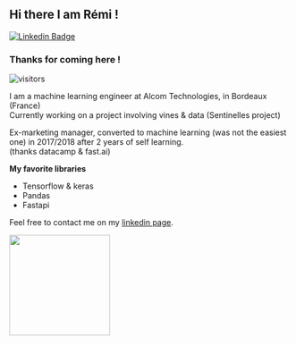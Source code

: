 ## Hi there I am Rémi !
[![Linkedin Badge](https://img.shields.io/badge/-LinkedIn-0e76a8?style=flat-square&logo=Linkedin&logoColor=white)](https://linkedin.com/in/remi-caland)
### Thanks for coming here ! 
![visitors](https://visitor-badge.glitch.me/badge?page_id=remic33.visitor-badge)

I am a machine learning engineer at Alcom Technologies, in Bordeaux (France)  
Currently working on a project involving vines & data (Sentinelles project)  

Ex-marketing manager, converted to machine learning (was not the easiest one) in 2017/2018 after 2 years of self learning.  
(thanks datacamp & fast.ai)

**My favorite libraries**  
- Tensorflow & keras
- Pandas
- Fastapi


Feel free to contact me on my [linkedin page](https://linkedin.com/in/remi-caland). 




<img height="180em" src="https://github-readme-stats.vercel.app/api?username=remic33&show_icons=true&hide_border=true&&count_private=true&include_all_commits=true" />